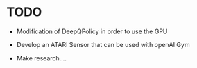# TODO

* Modification of DeepQPolicy in order to use the GPU
* Develop an ATARI Sensor that can be used with openAI Gym

* Make research....




